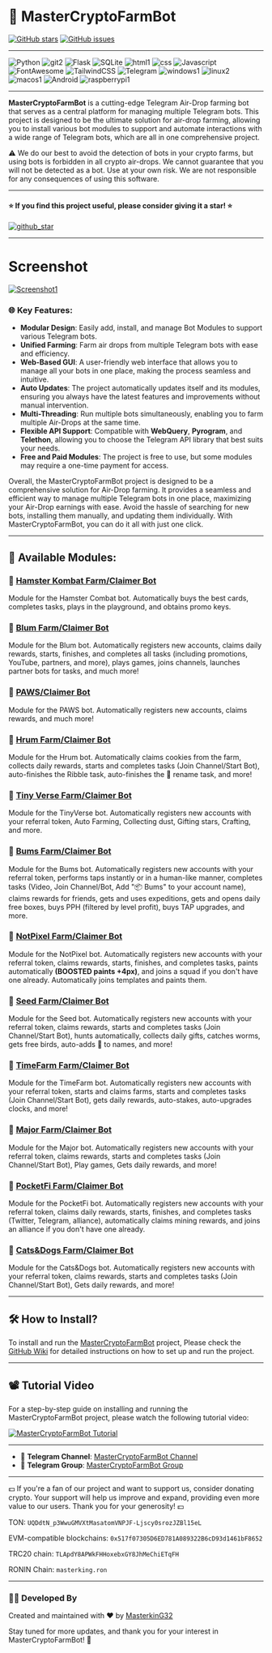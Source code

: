 # 🤖 MasterCryptoFarmBot

[![GitHub stars](https://img.shields.io/github/stars/masterking32/MasterCryptoFarmBot.svg)](https://github.com/masterking32/MasterCryptoFarmBot/stargazers)
[![GitHub issues](https://img.shields.io/github/issues/masterking32/MasterCryptoFarmBot.svg)](https://github.com/masterking32/MasterCryptoFarmBot/issues)

---

![Python](https://ziadoua.github.io/m3-Markdown-Badges/badges/Python/python3.svg) 
![git2](https://ziadoua.github.io/m3-Markdown-Badges/badges/Git/git2.svg)
![Flask](https://ziadoua.github.io/m3-Markdown-Badges/badges/Flask/flask1.svg)
![SQLite](https://ziadoua.github.io/m3-Markdown-Badges/badges/SQLite/sqlite1.svg)
![html1](https://ziadoua.github.io/m3-Markdown-Badges/badges/HTML/html1.svg)
![css](https://ziadoua.github.io/m3-Markdown-Badges/badges/CSS/css3.svg)
![Javascript](https://ziadoua.github.io/m3-Markdown-Badges/badges/Javascript/javascript2.svg)
![FontAwesome](https://ziadoua.github.io/m3-Markdown-Badges/badges/FontAwesome/fontawesome2.svg)
![TailwindCSS](https://ziadoua.github.io/m3-Markdown-Badges/badges/TailwindCSS/tailwindcss2.svg)
![Telegram](https://ziadoua.github.io/m3-Markdown-Badges/badges/Telegram/telegram2.svg)
![windows1](https://ziadoua.github.io/m3-Markdown-Badges/badges/Windows/windows1.svg)
![linux2](https://ziadoua.github.io/m3-Markdown-Badges/badges/Linux/linux2.svg)
![macos1](https://ziadoua.github.io/m3-Markdown-Badges/badges/macOS/macos1.svg)
![Android](https://ziadoua.github.io/m3-Markdown-Badges/badges/Android/android1.svg)
![raspberrypi1](https://ziadoua.github.io/m3-Markdown-Badges/badges/RaspberryPI/raspberrypi1.svg)

---

**MasterCryptoFarmBot** is a cutting-edge Telegram Air-Drop farming bot that serves as a central platform for managing multiple Telegram bots. This project is designed to be the ultimate solution for air-drop farming, allowing you to install various bot modules to support and automate interactions with a wide range of Telegram bots, which are all in one comprehensive project.

⚠️ We do our best to avoid the detection of bots in your crypto farms, but using bots is forbidden in all crypto air-drops. We cannot guarantee that you will not be detected as a bot. Use at your own risk. We are not responsible for any consequences of using this software.

---

#### ⭐ If you find this project useful, please consider giving it a star! ⭐

<a href="https://github.com/masterking32/MasterHamsterKombatBot/stargazers"><img align="center" src="https://raw.githubusercontent.com/masterking32/MasterCryptoFarmBot/refs/heads/main/web/public_html/images/github_star.png" alt="github_star" /></a>

---

# Screenshot

<a href="https://raw.githubusercontent.com/masterking32/MasterCryptoFarmBot/refs/heads/main/web/public_html/images/Screenshot1.png"><img align="center" src="https://raw.githubusercontent.com/masterking32/MasterCryptoFarmBot/refs/heads/main/web/public_html/images/Screenshot1.png" alt="Screenshot1" /></a>

### 🌐 Key Features:

- **Modular Design**: Easily add, install, and manage Bot Modules to support various Telegram bots.
- **Unified Farming**: Farm air drops from multiple Telegram bots with ease and efficiency.
- **Web-Based GUI**: A user-friendly web interface that allows you to manage all your bots in one place, making the process seamless and intuitive.
- **Auto Updates**: The project automatically updates itself and its modules, ensuring you always have the latest features and improvements without manual intervention.
- **Multi-Threading**: Run multiple bots simultaneously, enabling you to farm multiple Air-Drops at the same time.
- **Flexible API Support**: Compatible with **WebQuery**, **Pyrogram**, and **Telethon**, allowing you to choose the Telegram API library that best suits your needs.
- **Free and Paid Modules**: The project is free to use, but some modules may require a one-time payment for access.

Overall, the MasterCryptoFarmBot project is designed to be a comprehensive solution for Air-Drop farming. It provides a seamless and efficient way to manage multiple Telegram bots in one place, maximizing your Air-Drop earnings with ease. Avoid the hassle of searching for new bots, installing them manually, and updating them individually. With MasterCryptoFarmBot, you can do it all with just one click.

---

## 🔌 Available Modules:

### 🤖 [Hamster Kombat Farm/Claimer Bot](https://github.com/masterking32/MCF_HamsterKombat)

Module for the Hamster Combat bot. Automatically buys the best cards, completes tasks, plays in the playground, and obtains promo keys.

### 🤖 [Blum Farm/Claimer Bot](https://github.com/masterking32/MCF_Blum)

Module for the Blum bot. Automatically registers new accounts, claims daily rewards, starts, finishes, and completes all tasks (including promotions, YouTube, partners, and more), plays games, joins channels, launches partner bots for tasks, and much more!

### 🤖 [PAWS/Claimer Bot](https://github.com/masterking32/MCF_PAWS)

Module for the PAWS bot. Automatically registers new accounts, claims rewards, and much more!

### 🤖 [Hrum Farm/Claimer Bot](https://github.com/masterking32/MCF_Hrum)

Module for the Hrum bot. Automatically claims cookies from the farm, collects daily rewards, starts and completes tasks (Join Channel/Start Bot), auto-finishes the Ribble task, auto-finishes the 🥠 rename task, and more!

### 🤖 [Tiny Verse Farm/Claimer Bot](https://t.me/TVerse?startapp=galaxy-000564f1570000e84f3600017c014c)

Module for the TinyVerse bot. Automatically registers new accounts with your referral token, Auto Farming, Collecting dust, Gifting stars, Crafting, and more.

### 🤖 [Bums Farm/Claimer Bot](https://t.me/bums/app?startapp=ref_Y1r7YLBo)

Module for the Bums bot. Automatically registers new accounts with your referral token, performs taps instantly or in a human-like manner, completes tasks (Video, Join Channel/Bot, Add "📦 Bums" to your account name), claims rewards for friends, gets and uses expeditions, gets and opens daily free boxes, buys PPH (filtered by level profit), buys TAP upgrades, and more.

### 🤖 [NotPixel Farm/Claimer Bot](https://github.com/masterking32/MCF_NotPixel)

Module for the NotPixel bot. Automatically registers new accounts with your referral token, claims rewards, starts, finishes, and completes tasks, paints automatically **(BOOSTED paints +4px)**, and joins a squad if you don't have one already. Automatically joins templates and paints them.

### 🤖 [Seed Farm/Claimer Bot](https://t.me/seed_coin_bot/app?startapp=95736407)

Module for the Seed bot. Automatically registers new accounts with your referral token, claims rewards, starts and completes tasks (Join Channel/Start Bot), hunts automatically, collects daily gifts, catches worms, gets free birds, auto-adds 🌱 to names, and more!

### 🤖 [TimeFarm Farm/Claimer Bot](https://t.me/TimeFarmCryptoBot?start=P0pVlE6x4Rm0bPqo)

Module for the TimeFarm bot. Automatically registers new accounts with your referral token, starts and claims farms, starts and completes tasks (Join Channel/Start Bot), gets daily rewards, auto-stakes, auto-upgrades clocks, and more!

### 🤖 [Major Farm/Claimer Bot](https://t.me/major/start?startapp=95736407)

Module for the Major bot. Automatically registers new accounts with your referral token, claims rewards, starts and completes tasks (Join Channel/Start Bot), Play games, Gets daily rewards, and more!

### 🤖 [PocketFi Farm/Claimer Bot](https://t.me/pocketfi_bot/Mining?startapp=95736407)

Module for the PocketFi bot. Automatically registers new accounts with your referral token, claims daily rewards, starts, finishes, and completes tasks (Twitter, Telegram, alliance), automatically claims mining rewards, and joins an alliance if you don't have one already.

### 🤖 [Cats&Dogs Farm/Claimer Bot](https://t.me/catsdogs_game_bot/join?startapp=95736407)

Module for the Cats&Dogs bot. Automatically registers new accounts with your referral token, claims rewards, starts and completes tasks (Join Channel/Start Bot), Gets daily rewards, and more!

---

## 🛠️ How to Install?

To install and run the [MasterCryptoFarmBot](https://github.com/masterking32/MasterCryptoFarmBot) project, Please check the [GitHub Wiki](https://github.com/masterking32/MasterCryptoFarmBot/wiki) for detailed instructions on how to set up and run the project.

---

## 📽️ Tutorial Video

For a step-by-step guide on installing and running the MasterCryptoFarmBot project, please watch the following tutorial video:

[![MasterCryptoFarmBot Tutorial](https://raw.githubusercontent.com/masterking32/MasterCryptoFarmBot/refs/heads/main/web/public_html/images/video_thumb.jpg)](https://www.youtube.com/watch?v=XvVcuQfUNog)

---

- 📢 **Telegram Channel**: [MasterCryptoFarmBot Channel](https://t.me/MasterCryptoFarmBot)
- 💬 **Telegram Group**: [MasterCryptoFarmBot Group](https://t.me/MasterCryptoFarmBotGroup)

---

💵 If you're a fan of our project and want to support us, consider donating crypto. Your support will help us improve and expand, providing even more value to our users. Thank you for your generosity! 💵

TON:
`UQDdtN_p3WwuGMVXtMasatomVNPJF-Ljscy0srozJZBl15eL`

EVM-compatible blockchains:
`0x517f07305D6ED781A089322B6cD93d1461bF8652`

TRC20 chain:
`TLApdY8APWkFHHoxebxGY8JhMeChiETqFH`

RONIN Chain:
`masterking.ron`

---

### 👨‍💻 Developed By

Created and maintained with ❤️ by [MasterkinG32](https://github.com/masterking32)

Stay tuned for more updates, and thank you for your interest in MasterCryptoFarmBot! 🚀
